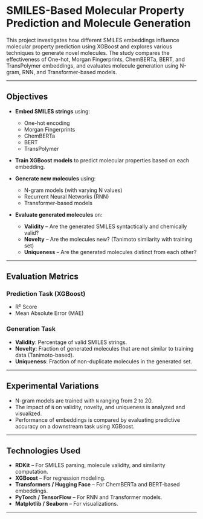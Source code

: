 # SMILES-Based Molecular Property Prediction and Molecule Generation

This project investigates how different SMILES embeddings influence molecular property prediction using XGBoost and explores various techniques to generate novel molecules. The study compares the effectiveness of One-hot, Morgan Fingerprints, ChemBERTa, BERT, and TransPolymer embeddings, and evaluates molecule generation using N-gram, RNN, and Transformer-based models.

---

## Objectives

- **Embed SMILES strings** using:
  - One-hot encoding
  - Morgan Fingerprints
  - ChemBERTa
  - BERT
  - TransPolymer

- **Train XGBoost models** to predict molecular properties based on each embedding.

- **Generate new molecules** using:
  - N-gram models (with varying N values)
  - Recurrent Neural Networks (RNN)
  - Transformer-based models

- **Evaluate generated molecules** on:
  - **Validity** – Are the generated SMILES syntactically and chemically valid?
  - **Novelty** – Are the molecules new? (Tanimoto similarity with training set)
  - **Uniqueness** – Are the generated molecules distinct from each other?

---

## Evaluation Metrics

### Prediction Task (XGBoost)

- R² Score
- Mean Absolute Error (MAE)

### Generation Task

- **Validity**: Percentage of valid SMILES strings.
- **Novelty**: Fraction of generated molecules that are not similar to training data (Tanimoto-based).
- **Uniqueness**: Fraction of non-duplicate molecules in the generated set.

---

## Experimental Variations

- N-gram models are trained with `N` ranging from 2 to 20.
- The impact of `N` on validity, novelty, and uniqueness is analyzed and visualized.
- Performance of embeddings is compared by evaluating predictive accuracy on a downstream task using XGBoost.

---

## Technologies Used

- **RDKit** – For SMILES parsing, molecule validity, and similarity computation.
- **XGBoost** – For regression modeling.
- **Transformers / Hugging Face** – For ChemBERTa and BERT-based embeddings.
- **PyTorch / TensorFlow** – For RNN and Transformer models.
- **Matplotlib / Seaborn** – For visualizations.

---



